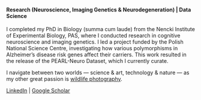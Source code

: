 #### Research (Neuroscience, Imaging Genetics & Neurodegeneration) | Data Science

I completed my PhD in Biology (summa cum laude) from the Nencki Institute of Experimental Biology, PAS, where I conducted research in cognitive neuroscience and imaging genetics. I led a project funded by the Polish National Science Centre, investigating how various polymorphisms in Alzheimer’s disease risk genes affect their carriers. This work resulted in the release of the PEARL-Neuro Dataset, which I currently curate.

I navigate between two worlds — science & art, technology & nature — as my other great passion is [wildlife photography](https://ptdz.pl).

[LinkedIn](https://www.linkedin.com/in/p-dzianok/) | [Google Scholar](https://scholar.google.pl/citations?user=qztyoNMAAAAJ)

